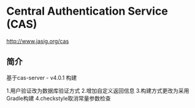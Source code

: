 # Central Authentication Service (CAS)

<http://www.jasig.org/cas>

## 简介

基于cas-server - v4.0.1 构建

1.用户验证改为数据库验证方式
2.增加自定义返回信息
3.构建方式更改为采用Gradle构建
4.checkstyle取消常量参数检查


